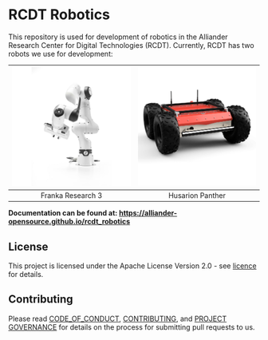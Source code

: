 <!--
SPDX-FileCopyrightText: Alliander N. V.

SPDX-License-Identifier: Apache-2.0
-->

# RCDT Robotics

This repository is used for development of robotics in the Alliander Research Center for Digital Technologies (RCDT). Currently, RCDT has two robots we use for development:

| ![drawing](img/vendor/fr3.jpg) | ![drawing](img/vendor/hp.jpg) |
| :---------------------: | :--------------------: |
|    Franka Research 3    |    Husarion Panther    |

**Documentation can be found at: <https://alliander-opensource.github.io/rcdt_robotics>**

## License

This project is licensed under the Apache License Version 2.0 - see [licence](../LICENSES/Apache-2.0.txt) for details.

## Contributing

Please read [CODE_OF_CONDUCT](CODE_OF_CONDUCT.md), [CONTRIBUTING](CONTRIBUTING.md), and [PROJECT GOVERNANCE](PROJECT_GOVERNANCE.md) for details on the process for submitting pull requests to us.
